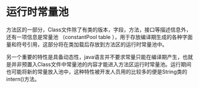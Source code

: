 运行时常量池
============

方法区的一部分，Class文件除了有类的版本，字段，方法，接口等描述信息外，还有一项信息是常量池 （constantPool table ），用于存放编译期生成的各种字面量和符号引用，这部分将在类加载后存放到方法区的运行时常量池中。

另一个重要的特性是具备动态性，java语言并不要求常量只能在编译期产生，也就是并非预置入Class文件中常量池的内容才能进入方法区运行时常量池。运行期间也可能将新的常量放入池中，这种特性被开发人员用的比较多的便是String类的intern()方法。
